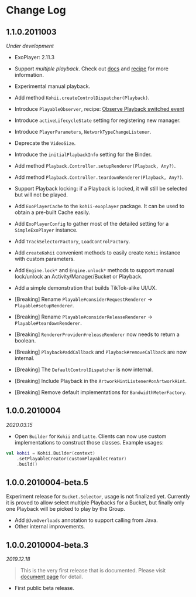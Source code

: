 # Change Log

## 1.1.0.2011003

_Under development_

- ExoPlayer: 2.11.3
- Support _multiple playback_. Check out [docs](https://eneim.github.io/kohii/usage/advance/) and [recipe](https://www.notion.so/00ea153b5378454dbc7a104733cd01d9) for more information.
- Experimental manual playback.
- Add method `Kohii.createControlDispatcher(Playback)`.
- Introduce `PlayableObserver`, recipe: [Observe Playback switched event](https://www.notion.so/8ebea74d5e3347c580209652f374247c)
- Introduce `activeLifecycleState` setting for registering new manager.
- Introduce `PlayerParameters`, `NetworkTypeChangeListener`.
- Deprecate the `VideoSize`.
- Introduce the `initialPlaybackInfo` setting for the Binder.
- Add method `Playback.Controller.setupRenderer(Playback, Any?)`.
- Add method `Playback.Controller.teardownRenderer(Playback, Any?)`.
- Support Playback locking: if a Playback is locked, it will still be selected but will not be played.
- Add `ExoPlayerCache` to the `kohii-exoplayer` package. It can be used to obtain a pre-built Cache easily.
- Add `ExoPlayerConfig` to gather most of the detailed setting for a `SimpleExoPlayer` instance.
- Add `TrackSelectorFactory`, `LoadControlFactory`.
- Add `createKohii` convenient methods to easily create `Kohii` instance with custom parameters.
- Add `Engine.lock*` and `Engine.unlock*` methods to support manual lock/unlock an Activity/Manager/Bucket or Playback.
- Add a simple demonstration that builds TikTok-alike UI/UX.

- [Breaking] Rename `Playable#considerRequestRenderer` -> `Playable#setupRenderer`.
- [Breaking] Rename `Playable#considerReleaseRenderer` -> `Playable#teardownRenderer`.
- [Breaking] `RendererProvider#releaseRenderer` now needs to return a boolean.
- [Breaking] `Playback#addCallback` and `Playback#removeCallback` are now internal.
- [Breaking] The `DefaultControlDispatcher` is now internal.
- [Breaking] Include Playback in the `ArtworkHintListener#onArtworkHint`.
- [Breaking] Remove default implementations for `BandwidthMeterFactory`.

## 1.0.0.2010004

_2020.03.15_

- Open `Builder` for `Kohii` and `Latte`. Clients can now use custom implementations to construct
those classes. Example usages:

```Kotlin
val kohii = Kohii.Builder(context)
    .setPlayableCreator(customPlayableCreator)
    .build()
```

## 1.0.0.2010004-beta.5

Experiment release for `Bucket.Selector`, usage is not finalized yet. Currently it is proved to allow select multiple Playbacks for a Bucket, but finally only one Playback will be picked to play by the Group.

- Add `@JvmOverloads` annotation to support calling from Java.
- Other internal improvements.

## 1.0.0.2010004-beta.3

_2019.12.18_

> This is the very first release that is documented. Please visit [document page](https://eneim.github.io/kohii) for detail.

- First public beta release.

